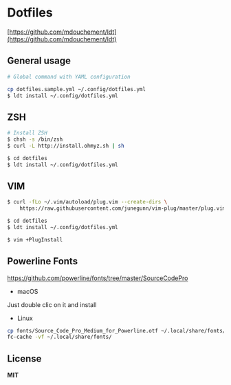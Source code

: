 # Dotfiles

[https://github.com/mdouchement/ldt](https://github.com/mdouchement/ldt)

## General usage

```sh
# Global command with YAML configuration

cp dotfiles.sample.yml ~/.config/dotfiles.yml
$ ldt install ~/.config/dotfiles.yml
```

## ZSH

```sh
# Install ZSH
$ chsh -s /bin/zsh
$ curl -L http://install.ohmyz.sh | sh

$ cd dotfiles
$ ldt install ~/.config/dotfiles.yml
```

## VIM

```sh
$ curl -fLo ~/.vim/autoload/plug.vim --create-dirs \
    https://raw.githubusercontent.com/junegunn/vim-plug/master/plug.vim

$ cd dotfiles
$ ldt install ~/.config/dotfiles.yml

$ vim +PlugInstall
```

## Powerline Fonts

https://github.com/powerline/fonts/tree/master/SourceCodePro

- macOS

Just double clic on it and install

- Linux

```sh
cp fonts/Source_Code_Pro_Medium_for_Powerline.otf ~/.local/share/fonts/
fc-cache -vf ~/.local/share/fonts/
```

## License

**MIT**

